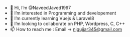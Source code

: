 - 👋 Hi, I’m @NaveedJaved1997
- 👀 I’m interested in Programming and developement
- 🌱 I’m currently learning Vuejs & Laravel8
- 💞️ I’m looking to collaborate on PHP, Wordpress, C, C++
- 📫 How to reach me : Email -> njgujjar345@gmail.com

<!---
NaveedJaved1997/NaveedJaved1997 is a ✨ special ✨ repository because its `README.md` (this file) appears on your GitHub profile.
You can click the Preview link to take a look at your changes.
--->
